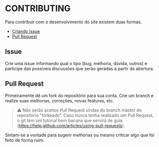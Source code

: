 # CONTRIBUTING #

Para contribuir com o desenvolvimento do site existem duas formas.

* [Criando Issue](https://github.com/php-pr/site/issues/new)
* [Pull Request](https://github.com/php-pr/site/compare)

## Issue ##

Crie uma issue informando qual o tipo (bug, melhoria, dúvida, outros) e participe das possíveis discussões que serão geradas a partir da abertura.

## Pull Request ##

Primeiramente dê um fork do repositório para sua conta. Crie um branch e realize suas melhorias, correções, novas features, etc.

> :warning: Não serão aceitos Pull Request vindas do branch master do repositório "forkeado". Caso nunca tenha realizado um Pull Request, o git tem um tutorial bem bacana que servirá de guia (https://help.github.com/articles/using-pull-requests).

Sintam-se a vontade para sugerir melhorias ou mesmo criticar algo que foi feito de forma ruim.
